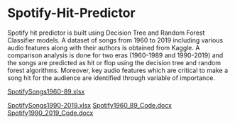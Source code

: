 # Spotify-Hit-Predictor
Spotify hit predictor is built using Decision Tree and Random Forest Classifier models. A dataset of songs from 1960 to 2019 including various audio features along with their authors is obtained from Kaggle. A comparison analysis is done for two eras (1960-1989 and 1990-2019) and the songs are predicted as hit or flop using the decision tree and random forest algorithms. Moreover, key audio features which are critical to make a song hit for the audience are identified through variable of importance.


[SpotifySongs1960-89.xlsx](https://github.com/PrashantWaghela24/Spotify-Hit-Predictor/files/7870323/SpotifySongs1960-89.xlsx)

[SpotifySongs1990-2019.xlsx](https://github.com/PrashantWaghela24/Spotify-Hit-Predictor/files/7870325/SpotifySongs1990-2019.xlsx)
[Spotify1960_89_Code.docx](https://github.com/PrashantWaghela24/Spotify-Hit-Predictor/files/7870358/Spotify1960_89_Code.docx)
[Spotify1990_2019_Code.docx](https://github.com/PrashantWaghela24/Spotify-Hit-Predictor/files/7870368/Spotify1990_2019_Code.docx)
